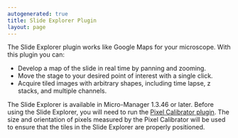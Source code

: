 ```yaml
---
autogenerated: true
title: Slide Explorer Plugin
layout: page
---
```


The Slide Explorer plugin works like Google Maps for your microscope.
With this plugin you can:

-   Develop a map of the slide in real time by panning and zooming.
-   Move the stage to your desired point of interest with a single
    click.
-   Acquire tiled images with arbitrary shapes, including time lapse, z
    stacks, and multiple channels.

The Slide Explorer is available in Micro-Manager 1.3.46 or later. Before
using the Slide Explorer, you will need to run the [Pixel Calibrator
plugin](Pixel_Calibrator_Plugin "wikilink"). The size and orientation of
pixels measured by the Pixel Calibrator will be used to ensure that the
tiles in the Slide Explorer are properly positioned.

